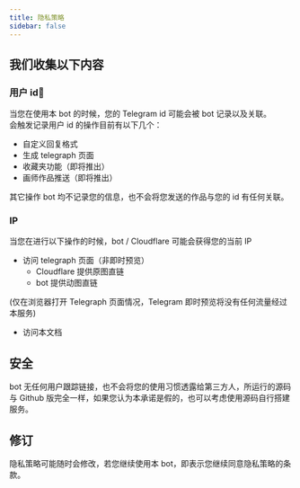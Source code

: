 ```yaml
---
title: 隐私策略
sidebar: false
---
```


## 我们收集以下内容

### 用户 id
当您在使用本 bot 的时候，您的 Telegram id 可能会被 bot 记录以及关联。  
会触发记录用户 id 的操作目前有以下几个：  

- 自定义回复格式
- 生成 telegraph 页面
- 收藏夹功能（即将推出）
- 画师作品推送（即将推出）

其它操作 bot 均不记录您的信息，也不会将您发送的作品与您的 id 有任何关联。

### IP
当您在进行以下操作的时候，bot / Cloudflare 可能会获得您的当前 IP  

- 访问 telegraph 页面（非即时预览）
    - Cloudflare 提供原图直链
    - bot 提供动图直链

(仅在浏览器打开 Telegraph 页面情况，Telegram 即时预览将没有任何流量经过本服务)
- 访问本文档


## 安全
bot 无任何用户跟踪链接，也不会将您的使用习惯透露给第三方人，所运行的源码与 Github 版完全一样，如果您认为本承诺是假的，也可以考虑使用源码自行搭建服务。

## 修订
隐私策略可能随时会修改，若您继续使用本 bot，即表示您继续同意隐私策略的条款。